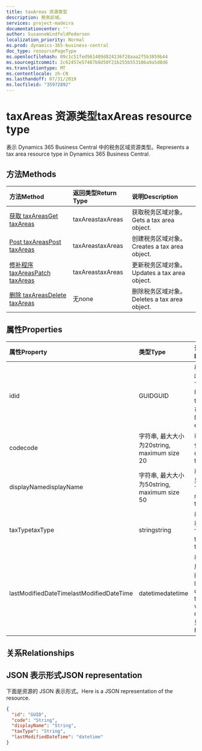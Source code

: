 ```yaml
---
title: taxAreas 资源类型
description: 税务区域。
services: project-madeira
documentationcenter: ''
author: SusanneWindfeldPedersen
localization_priority: Normal
ms.prod: dynamics-365-business-central
doc_type: resourcePageType
ms.openlocfilehash: 09c1c51fed961489d824136f28aaa2f5b3859b44
ms.sourcegitcommit: 2c62457e57467b8d50f21b255b553106a9a5d8d6
ms.translationtype: MT
ms.contentlocale: zh-CN
ms.lasthandoff: 07/31/2019
ms.locfileid: "35972892"
---
```

# <a name="taxareas-resource-type"></a><span data-ttu-id="aff29-103">taxAreas 资源类型</span><span class="sxs-lookup"><span data-stu-id="aff29-103">taxAreas resource type</span></span>
<span data-ttu-id="aff29-104">表示 Dynamics 365 Business Central 中的税务区域资源类型。</span><span class="sxs-lookup"><span data-stu-id="aff29-104">Represents a tax area resource type in Dynamics 365 Business Central.</span></span>

## <a name="methods"></a><span data-ttu-id="aff29-105">方法</span><span class="sxs-lookup"><span data-stu-id="aff29-105">Methods</span></span>
| <span data-ttu-id="aff29-106">方法</span><span class="sxs-lookup"><span data-stu-id="aff29-106">Method</span></span>       | <span data-ttu-id="aff29-107">返回类型</span><span class="sxs-lookup"><span data-stu-id="aff29-107">Return Type</span></span>  |<span data-ttu-id="aff29-108">说明</span><span class="sxs-lookup"><span data-stu-id="aff29-108">Description</span></span>|
|:---------------|:--------|:----------|
|[<span data-ttu-id="aff29-109">获取 taxAreas</span><span class="sxs-lookup"><span data-stu-id="aff29-109">Get taxAreas</span></span>](../api/dynamics-taxarea-get.md)|<span data-ttu-id="aff29-110">taxAreas</span><span class="sxs-lookup"><span data-stu-id="aff29-110">taxAreas</span></span>|<span data-ttu-id="aff29-111">获取税务区域对象。</span><span class="sxs-lookup"><span data-stu-id="aff29-111">Gets a tax area object.</span></span>|
|[<span data-ttu-id="aff29-112">Post taxAreas</span><span class="sxs-lookup"><span data-stu-id="aff29-112">Post taxAreas</span></span>](../api/dynamics-create-taxarea.md)|<span data-ttu-id="aff29-113">taxAreas</span><span class="sxs-lookup"><span data-stu-id="aff29-113">taxAreas</span></span>|<span data-ttu-id="aff29-114">创建税务区域对象。</span><span class="sxs-lookup"><span data-stu-id="aff29-114">Creates a tax area object.</span></span>|
|[<span data-ttu-id="aff29-115">修补程序 taxAreas</span><span class="sxs-lookup"><span data-stu-id="aff29-115">Patch taxAreas</span></span>](../api/dynamics-taxarea-update.md)|<span data-ttu-id="aff29-116">taxAreas</span><span class="sxs-lookup"><span data-stu-id="aff29-116">taxAreas</span></span>|<span data-ttu-id="aff29-117">更新税务区域对象。</span><span class="sxs-lookup"><span data-stu-id="aff29-117">Updates a tax area object.</span></span>|
|[<span data-ttu-id="aff29-118">删除 taxAreas</span><span class="sxs-lookup"><span data-stu-id="aff29-118">Delete taxAreas</span></span>](../api/dynamics-taxarea-delete.md)|<span data-ttu-id="aff29-119">无</span><span class="sxs-lookup"><span data-stu-id="aff29-119">none</span></span>|<span data-ttu-id="aff29-120">删除税务区域对象。</span><span class="sxs-lookup"><span data-stu-id="aff29-120">Deletes a tax area object.</span></span>|

## <a name="properties"></a><span data-ttu-id="aff29-121">属性</span><span class="sxs-lookup"><span data-stu-id="aff29-121">Properties</span></span>
| <span data-ttu-id="aff29-122">属性</span><span class="sxs-lookup"><span data-stu-id="aff29-122">Property</span></span>     | <span data-ttu-id="aff29-123">类型</span><span class="sxs-lookup"><span data-stu-id="aff29-123">Type</span></span>   |<span data-ttu-id="aff29-124">说明</span><span class="sxs-lookup"><span data-stu-id="aff29-124">Description</span></span>|
|:---------------|:--------|:----------|
|<span data-ttu-id="aff29-125">id</span><span class="sxs-lookup"><span data-stu-id="aff29-125">id</span></span>|<span data-ttu-id="aff29-126">GUID</span><span class="sxs-lookup"><span data-stu-id="aff29-126">GUID</span></span>|<span data-ttu-id="aff29-127">税务区域的唯一 ID。</span><span class="sxs-lookup"><span data-stu-id="aff29-127">The unique ID of the tax area.</span></span> <span data-ttu-id="aff29-128">不可编辑。</span><span class="sxs-lookup"><span data-stu-id="aff29-128">Non-editable.</span></span>|
|<span data-ttu-id="aff29-129">code</span><span class="sxs-lookup"><span data-stu-id="aff29-129">code</span></span>|<span data-ttu-id="aff29-130">字符串, 最大大小为20</span><span class="sxs-lookup"><span data-stu-id="aff29-130">string, maximum size 20</span></span>| <span data-ttu-id="aff29-131">税务区域的代码。</span><span class="sxs-lookup"><span data-stu-id="aff29-131">The code of the tax area.</span></span>|
|<span data-ttu-id="aff29-132">displayName</span><span class="sxs-lookup"><span data-stu-id="aff29-132">displayName</span></span>|<span data-ttu-id="aff29-133">字符串, 最大大小为50</span><span class="sxs-lookup"><span data-stu-id="aff29-133">string, maximum size 50</span></span>| <span data-ttu-id="aff29-134">税务区域的显示名称。</span><span class="sxs-lookup"><span data-stu-id="aff29-134">The display name of the tax area.</span></span>|
|<span data-ttu-id="aff29-135">taxType</span><span class="sxs-lookup"><span data-stu-id="aff29-135">taxType</span></span>|<span data-ttu-id="aff29-136">string</span><span class="sxs-lookup"><span data-stu-id="aff29-136">string</span></span>|<span data-ttu-id="aff29-137">税务区域的税金类型。</span><span class="sxs-lookup"><span data-stu-id="aff29-137">The tax type of the tax area.</span></span>|
|<span data-ttu-id="aff29-138">lastModifiedDateTime</span><span class="sxs-lookup"><span data-stu-id="aff29-138">lastModifiedDateTime</span></span>|<span data-ttu-id="aff29-139">datetime</span><span class="sxs-lookup"><span data-stu-id="aff29-139">datetime</span></span>|<span data-ttu-id="aff29-140">税区域的最后修改日期时间。</span><span class="sxs-lookup"><span data-stu-id="aff29-140">The last datetime the tax area was modified.</span></span> <span data-ttu-id="aff29-141">只读。</span><span class="sxs-lookup"><span data-stu-id="aff29-141">Read-Only.</span></span>|

## <a name="relationships"></a><span data-ttu-id="aff29-142">关系</span><span class="sxs-lookup"><span data-stu-id="aff29-142">Relationships</span></span>

## <a name="json-representation"></a><span data-ttu-id="aff29-143">JSON 表示形式</span><span class="sxs-lookup"><span data-stu-id="aff29-143">JSON representation</span></span>

<span data-ttu-id="aff29-144">下面是资源的 JSON 表示形式。</span><span class="sxs-lookup"><span data-stu-id="aff29-144">Here is a JSON representation of the resource.</span></span>


```json
{
  "id": "GUID",
  "code": "String",
  "displayName": "String",
  "taxType": "String",
  "lastModifiedDateTime": "datetime"
}
```


